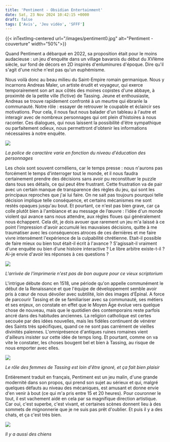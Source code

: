 ```yaml
---
title: 'Pentiment - Obsidian Entertainment'
date: Sat, 23 Nov 2024 10:42:15 +0000
draft: false
tags: ['Avis', 'Jeu vidéo', 'SFFF']
---
```


{{< inTextImg-centered url="/images/pentiment0.jpg" alt="Pentiment - couverture" width="50%">}} 

Quand Pentiment a débarqué en 2022, sa proposition était pour le moins audacieuse : un jeu d'enquête dans un village bavarois du début du XVIème siècle, sur fond de décors en 2D inspirés d'enluminures d'époque. Dire qu'il s'agit d'une niche n'est pas qu'un euphémisme.

Nous voilà donc au beau milieu du Saint-Empire romain germanique. Nous y incarnons Andreas Maler, un artiste érudit et voyageur, qui exerce temporairement son art aux côtés des moines copistes d'une abbaye, à proximité de la petite ville (fictive) de Tassing. Jeune et enthousiaste, Andreas se trouve rapidement confronté à un meurtre qui ébranle la communauté. Notre rôle : essayer de retrouver le coupable et éclaircir ses motivations. Pour cela, il nous faut nous balader d'un tableau à l'autre et interagir avec de nombreux personnages qui ont plein d'histoires à nous raconter. Ces dialogues, qui nous laissent la possibilité d'être sympathique ou parfaitement odieux, nous permettront d'obtenir les informations nécessaires à notre enquête.

![](/images/pentiment1.jpg)

_La police de caractère varie en fonction du niveau d'éducation des personnages_

Les choix sont souvent cornéliens, car le temps presse : nous n'aurons pas forcément le temps d'interroger tout le monde, et il nous faudra certainement prendre des décisions sans avoir pu reconstituer le puzzle dans tous ses détails, ce qui peut être frustrant. Cette frustration va de pair avec un certain manque de transparence des règles du jeu, qui sont les principaux reproches que j'ai lui faire. On ne sait pas toujours pourquoi telle décision implique telle conséquence, et certains mécanismes me sont restés opaques jusqu'au bout. Et pourtant, ce n'est pas bien grave, car ça colle plutôt bien à l'ambiance et au message de l’œuvre : l'idée d'un monde violent qui avance sans nous attendre, aux règles floues qui généralement nous échappent. Cela dit, je dois avouer que rarement un jeu m'a laissé à ce point l'impression d'avoir accumulé les mauvaises décisions, quitte à me traumatiser avec les conséquences atroces de ces dernières et me faire vivre intensément l'expérience de la culpabilité chrétienne. Etait-il possible de faire mieux ou bien tout était-il écrit à l'avance ? S'agissait-il vraiment d'une enquête ou bien d'une histoire interactive ? Le libre arbitre existe-t-il ? Ai-je envie d'avoir les réponses à ces questions ?

![](/images/pentiment5.jpg)

_L'arrivée de l'imprimerie n'est pas de bon augure pour ce vieux scriptorium_

L'intrigue débute donc en 1518, une période qu'on appelle communément le début de la Renaissance et que l'équipe de développement semble avoir pris à cœur de nous dévoiler avec subtilité, loin des images d’Épinal. A force de parcourir Tassing et de se familiariser avec sa communauté, ses métiers et ses enjeux, on constate en effet que le Moyen Âge évolue vers quelque chose de nouveau, mais que le quotidien des contemporains reste parfois ancré dans des habitudes anciennes. La religion catholique est certes secouée par des idées nouvelles, mais les fidèles continuent de vénérer des Saints très spécifiques, quand ce ne sont pas carrément de vieilles divinités païennes. L'omniprésence d'antiques ruines romaines vient d'ailleurs insister sur cette idée de temps long. Et pourtant, comme on va vite le constater, les choses bougent bel et bien à Tassing, au risque de nous emporter avec elles.

![](/images/pentiment3.jpg)

_Le rôle des femmes de Tassing est loin d'être ignoré, et ça fait bien plaisir_

Entièrement traduit en français, Pentiment est un jeu malin, d'une grande modernité dans son propos, qui prend son sujet au sérieux et qui, malgré quelques défauts au niveau des mécaniques, est amusant et donne envie d'en venir à bout (ce qui m'a pris entre 15 et 20 heures). Pour couronner le tout, il est vachement aidé en cela par sa magnifique direction artistique. Car oui, c'est superbe, c'est vivant, et certaines scènes donnent lieu à des sommets de mignonnerie que je ne suis pas prêt d'oublier. Et puis il y a des chats, et ça c'est très bien.

![](/images/pentiment2-1.jpg)

_Il y a aussi des chiens_